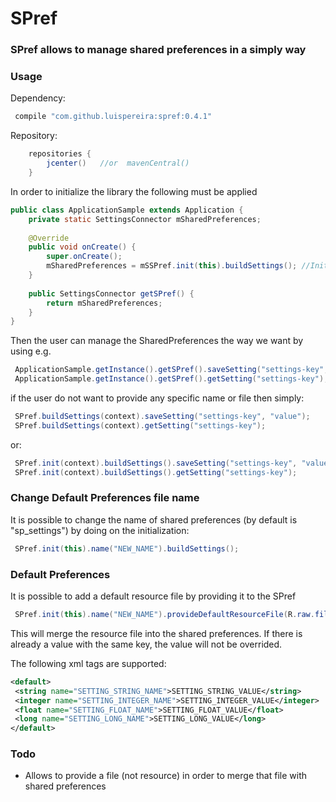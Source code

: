# SPref

### SPref allows to manage shared preferences in a simply way ###

### Usage ###

Dependency:
```groovy
 compile "com.github.luispereira:spref:0.4.1"
```

Repository:
```groovy
    repositories {
        jcenter()   //or  mavenCentral()
    }
```

In order to initialize the library the following must be applied

```java
public class ApplicationSample extends Application {
    private static SettingsConnector mSharedPreferences;
    
    @Override
    public void onCreate() {
        super.onCreate();
        mSharedPreferences = mSSPref.init(this).buildSettings(); //Initialize the SPref
    }
    
    public SettingsConnector getSPref() {
        return mSharedPreferences;
    }
}
```

Then the user can manage the SharedPreferences the way we want by using e.g.
```java
 ApplicationSample.getInstance().getSPref().saveSetting("settings-key", "value");
 ApplicationSample.getInstance().getSPref().getSetting("settings-key");
```

if the user do not want to provide any specific name or file then simply:

```java
 SPref.buildSettings(context).saveSetting("settings-key", "value");
 SPref.buildSettings(context).getSetting("settings-key");
```
or:

```java
 SPref.init(context).buildSettings().saveSetting("settings-key", "value");
 SPref.init(context).buildSettings().getSetting("settings-key");
```

### Change Default Preferences file name ###
It is possible to change the name of shared preferences (by default is "sp_settings") by doing on the initialization: 
```java
 SPref.init(this).name("NEW_NAME").buildSettings();
```


### Default Preferences ###
It is possible to add a default resource file by providing it to the SPref 
```java
 SPref.init(this).name("NEW_NAME").provideDefaultResourceFile(R.raw.file).buildSettings();
```
This will merge the resource file into the shared preferences. If there is already a value with the same key, the value will not be overrided.

The following xml tags are supported:

```xml
<default>
 <string name="SETTING_STRING_NAME">SETTING_STRING_VALUE</string>
 <integer name="SETTING_INTEGER_NAME">SETTING_INTEGER_VALUE</integer>
 <float name="SETTING_FLOAT_NAME">SETTING_FLOAT_VALUE</float>
 <long name="SETTING_LONG_NAME">SETTING_LONG_VALUE</long>
</default>
```

### Todo ###
- Allows to provide a file (not resource) in order to merge that file with shared preferences
